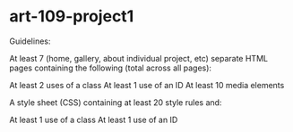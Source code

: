 # art-109-project1

Guidelines:

At least 7 (home, gallery, about individual project, etc) separate HTML pages containing the following (total across all pages):

At least 2 uses of a class
At least 1 use of an ID
At least 10 media elements
 

A style sheet (CSS) containing at least 20 style rules and:

At least 1 use of a class
At least 1 use of an ID

